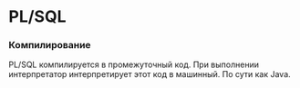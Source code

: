 # PL/SQL

### Компилирование
PL/SQL компилируется в промежуточный код. При выполнении интерпретатор интерпретирует этот код в машинный. По сути как Java.